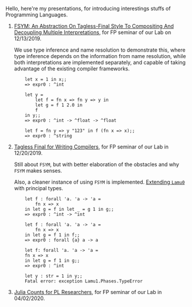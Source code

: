 
Hello, here're my presentations, for introducing interestings stuffs of Programming Languages.

1. [FSYM: An Abstraction On Tagless-Final Style To Compositing And Decoupling Multiple Interpretations](https://github.com/thautwarm/plfp/blob/master/view-point-from-research-side/Lamu0.md), for FP seminar of our Lab on 12/13/2019.

    We use type inference and name resolution to demonstrate this,
    where type inference depends on the information from name resolution,
    while both interpretations are implemented separately,
    and capable of taking advantage of the existing compiler frameworks.
    ```F#
        let x = 1 in x;;     
        => expr0 : ^int

        let y =
            let f = fn x => fn y => y in 
            let g = f 1 2.0 in 
            f
        in y;;
        => expr0 : ^int -> ^float -> ^float

        let f = fn y => y "123" in f (fn x => x);;
        => expr0 : ^string
    ```

2. [Tagless Final for Writing Compilers](https://github.com/thautwarm/plfp/blob/master/view-point-from-research-side/tf-for-compilers.md), for FP seminar of our Lab in 12/20/2019.
  
    Still about `FSYM`, but with better elaboration of the obstacles and why `FSYM` makes senses.

    Also, a cleaner instance of using `FSYM` is implemented.
    [Extending `Lamu0`](https://github.com/thautwarm/plfp/blob/master/view-point-from-research-side/Lamu1.md) with principal types.

    ```F#
        let f : forall 'a. 'a -> 'a =
            fn x => x 
        in let g = f in let _ = g 1 in g;;
        => expr0 : ^int -> ^int

        let f : forall 'a. 'a -> 'a =
            fn x => x
        in let g = f 1 in f;;
        => expr0 : forall {a} a -> a

        let f: forall 'a. 'a -> 'a =
        fn x => x
        in let g = f 1 in g;;
        => expr0 : ^int

        let y : str = 1 in y;;
        Fatal error: exception Lamu1.Phases.TypeError
    ```
 3. [Julia Counts for PL Researchers](https://thautwarm.github.io/Site-32/PL/elaborating-julia.html), for FP seminar of our Lab in 04/02/2020.
